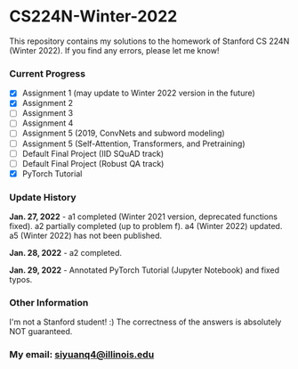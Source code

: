 # CS224N-Winter-2022

This repository contains my solutions to the homework of Stanford CS 224N (Winter 2022). If you find any errors, please
let me know!

### Current Progress

- [x] Assignment 1 (may update to Winter 2022 version in the future)
- [x] Assignment 2
- [ ] Assignment 3
- [ ] Assignment 4
- [ ] Assignment 5 (2019, ConvNets and subword modeling)
- [ ] Assignment 5 (Self-Attention, Transformers, and Pretraining)
- [ ] Default Final Project (IID SQuAD track)
- [ ] Default Final Project (Robust QA track)
- [x] PyTorch Tutorial

### Update History

**Jan. 27, 2022** - a1 completed (Winter 2021 version, deprecated functions fixed). a2 partially completed (up to
problem f). a4 (Winter 2022) updated. a5 (Winter 2022) has not been published.

**Jan. 28, 2022** - a2 completed.

**Jan. 29, 2022** - Annotated PyTorch Tutorial (Jupyter Notebook) and fixed typos.

### Other Information

I'm not a Stanford student! :) The correctness of the answers is absolutely NOT guaranteed.

### My email: siyuanq4@illinois.edu

